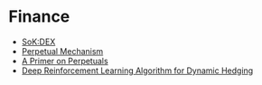 # Finance

- [SoK:DEX](https://arxiv.org/pdf/2103.12732)
- [Perpetual Mechanism](https://download.ssrn.com/24/02/14/ssrn_id4726076_code5362232.pdf?response-content-disposition=inline&X-Amz-Security-Token=IQoJb3JpZ2luX2VjEOf%2F%2F%2F%2F%2F%2F%2F%2F%2F%2FwEaCXVzLWVhc3QtMSJHMEUCIDgKI2syceLV0Vw1DvRxIqC3BbqUb6XTBbRb0nh%2BY3%2FOAiEA%2B6e6p5ddV6Orl%2F2RSakGM5I%2FSGYBMPbBD09gsRWreswqxQUIsP%2F%2F%2F%2F%2F%2F%2F%2F%2F%2FARAEGgwzMDg0NzUzMDEyNTciDLCpGJPitnUqLfRLIiqZBe8A41sNK19zf2B%2Fs4hX0mhLjLJPJ2KAAlqRbv20HGxliVpFE%2FFsrXSvIyLRu4FVqlzGN%2F4601TPDAm6XFVmzpP99ld83gDoyV2IXAcM7HIvF4VG%2Bas6A3m2A6d6UAiguSM%2B9Bil7lBQGMK0QKvgEwpuIae2BY2IpeQ7QjaKVPFF%2FljZKAmDy0qomEXA3eBoVTAxLz%2FQS2Snh3QFVESkaqNDLqflUxlSD%2BudxCLirMkeAv7afPYtEqy8H8Aer%2FsvXW6Ai7SFF%2F7FZi8%2BINA9ecO3WBSnjDaRki5StYUWLlp9WtGvdYaWPp9%2B0JlNOK0j3ZqUqwFi7l4QNAZO%2B6DZTRUZ%2BbPcLCuFwBwDmBZJTim16I%2FM0nAEa48giIBshSNlzUnq%2BSaIL2f%2BgqeHXZRMVUt0jtbsFN39DPechoFvz5eOcq0qeqXRO9Tbj8Xk2lqD9BQg46GCeLc0BAapJW8Ut6pNJSBCrLOnEjxURAVufv%2FOrY1CFxwCQvZk8Ap9JudwxaWPPUUlpHp0ksR2vPn2NYvMXdC2yGf%2FeeVgxFR5drCf%2Brq1LqUAhTiNPchGbEzvij5OLik1nrxj62NHU1A0EbUqGqtjLZfeDTJ0UOjjE4sg%2B2GIT7820Eua%2FkiAMjlvTiwxKo%2FTAMsg3DDyvcmEdNS21VhTrDdvOy764h5eTl%2FS8yUpnQg%2FS1nZ64lzCOqDVx4oe4WHp6ebWe2AXBj3TKqTX2I4prtxCem%2FcfKIIgCOtY8RiRQj2oczE0sKT35Dpk7gUxdYkBIhC5l0LAAXeW6COnYLG1m32Lm%2BAZL9wy6TAbK8fD2BH%2BSw1IsytfEXGvhTONqCpKWSKiiDF94Le0uxFnRYPU6BY2jz6oqBX79%2FYMejKRe2GNnsMKXu6MEGOrEB3VHag9SDV2xmkiNopxgInlMORABawvnWYSxTMlo9NYpUFMg6TwoGzACwRRvyKZg0NQg1qlRy6dGZ6c8iYirQLb%2BmPA%2BSQnkKc5F0zcAFpmDc2g19DgbX2hThtSFEfMdJT6xHbu37G25CIDDB1Bhw0qX7ArjE4X8FMpnSaAEshhSeaXsgqhFPfHWSsfpjeSqV8k4RiNO7xxfo1sVlwmtMIA3vnrcrT0nlCSDRViZ98rTF&X-Amz-Algorithm=AWS4-HMAC-SHA256&X-Amz-Date=20250530T232726Z&X-Amz-SignedHeaders=host&X-Amz-Expires=300&X-Amz-Credential=ASIAUPUUPRWE7WYSK4Z2%2F20250530%2Fus-east-1%2Fs3%2Faws4_request&X-Amz-Signature=ce10055701df7135f4b3e2d5a81a9f3719943418ed1106a07cf30cecdf00539c&abstractId=4696260)
- [A Primer on Perpetuals](https://arxiv.org/pdf/2209.03307)
- [Deep Reinforcement Learning Algorithm for Dynamic Hedging](https://arxiv.org/pdf/2504.05521)
